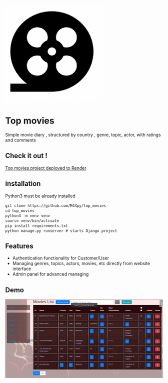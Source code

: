 ![Website Logo](./static/images/img_7.png)
# Top movies

Simple movie diary ,
structured by country , genre, topic, actor,
with ratings and comments

## Check  it  out !

[Top  movies  project  deployed  to Render](https://top-movies-28dg.onrender.com/)

## installation

Python3 must be already installed

```shell
git clone https://github.com/M4Xpy/top_movies
cd top_movies
python3 -m venv venv
source venv/bin/activate
pip install requirements.txt
python manage.py runserver # starts Django project
```

## Features

* Authentication functionality for Customer/User
* Managing genres, topics, actors, movies, etc directly from website interface
* Admin panel for advanced managing

## Demo

![Website Logo](./static/images/demo.png)

